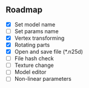 ## Roadmap
- [x] Set model name
- [ ] Set params name
- [x] Vertex transforming 
- [x] Rotating parts
- [x] Open and save file (*.n25d)
- [ ] File hash check
- [ ] Texture change
- [ ] Model editor
- [ ] Non-linear parameters
